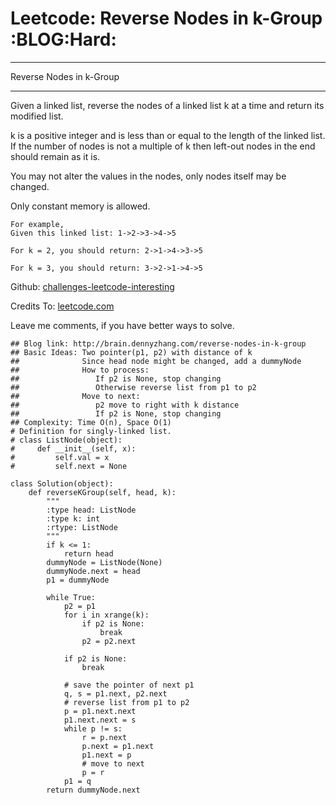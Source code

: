 # Leetcode: Reverse Nodes in k-Group     :BLOG:Hard:


---

Reverse Nodes in k-Group  

---

Given a linked list, reverse the nodes of a linked list k at a time and return its modified list.  

k is a positive integer and is less than or equal to the length of the linked list. If the number of nodes is not a multiple of k then left-out nodes in the end should remain as it is.  

You may not alter the values in the nodes, only nodes itself may be changed.  

Only constant memory is allowed.  

    For example,
    Given this linked list: 1->2->3->4->5
    
    For k = 2, you should return: 2->1->4->3->5
    
    For k = 3, you should return: 3->2->1->4->5

Github: [challenges-leetcode-interesting](https://github.com/DennyZhang/challenges-leetcode-interesting/tree/master/reverse-nodes-in-k-group)  

Credits To: [leetcode.com](https://leetcode.com/problems/reverse-nodes-in-k-group/description/)  

Leave me comments, if you have better ways to solve.  

    ## Blog link: http://brain.dennyzhang.com/reverse-nodes-in-k-group
    ## Basic Ideas: Two pointer(p1, p2) with distance of k
    ##              Since head node might be changed, add a dummyNode
    ##              How to process:
    ##                 If p2 is None, stop changing
    ##                 Otherwise reverse list from p1 to p2
    ##              Move to next:
    ##                 p2 move to right with k distance
    ##                 If p2 is None, stop changing
    ## Complexity: Time O(n), Space O(1)
    # Definition for singly-linked list.
    # class ListNode(object):
    #     def __init__(self, x):
    #         self.val = x
    #         self.next = None
    
    class Solution(object):
        def reverseKGroup(self, head, k):
            """
            :type head: ListNode
            :type k: int
            :rtype: ListNode
            """
            if k <= 1:
                return head
            dummyNode = ListNode(None)
            dummyNode.next = head
            p1 = dummyNode
    
            while True:
                p2 = p1
                for i in xrange(k):
                    if p2 is None:
                        break
                    p2 = p2.next
    
                if p2 is None:
                    break
    
                # save the pointer of next p1
                q, s = p1.next, p2.next
                # reverse list from p1 to p2
                p = p1.next.next
                p1.next.next = s
                while p != s:
                    r = p.next
                    p.next = p1.next
                    p1.next = p
                    # move to next
                    p = r
                p1 = q
            return dummyNode.next